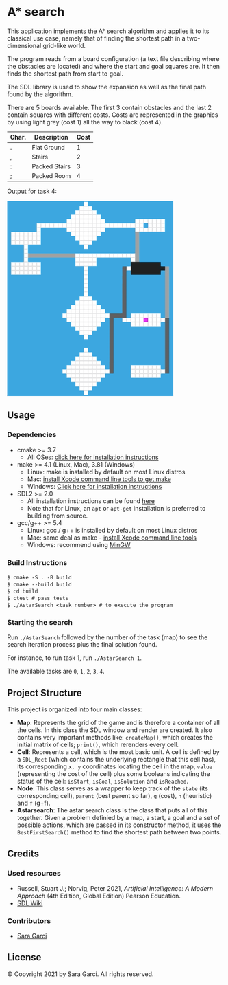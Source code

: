 # A* search

This application implements the A* search algorithm and applies it to its classical use case, namely that of finding the shortest path in a two-dimensional grid-like world.

The program reads from a board configuration (a text file describing where the obstacles are located) and where the start and goal squares are. It then finds the shortest path from start to goal.

The SDL library is used to show the expansion as well as the final path found by the algorithm.

There are 5 boards available. The first 3 contain obstacles and the last 2 contain squares with different costs. Costs are represented in the graphics by using light grey (cost 1) all the way to black (cost 4).

| Char. | Description   | Cost |
|-------|---------------|------|
| .     | Flat Ground   | 1    |
| ,     | Stairs        | 2    |
| :     | Packed Stairs | 3    |
| ;     | Packed Room   | 4    |

Output for task 4:

<img src="images/task_4.gif"/>

## Usage

### Dependencies

* cmake >= 3.7
  * All OSes: [click here for installation instructions](https://cmake.org/install/)
* make >= 4.1 (Linux, Mac), 3.81 (Windows)
  * Linux: make is installed by default on most Linux distros
  * Mac: [install Xcode command line tools to get make](https://developer.apple.com/xcode/features/)
  * Windows: [Click here for installation instructions](http://gnuwin32.sourceforge.net/packages/make.htm)
* SDL2 >= 2.0
  * All installation instructions can be found [here](https://wiki.libsdl.org/Installation)
  * Note that for Linux, an `apt` or `apt-get` installation is preferred to building from source.
* gcc/g++ >= 5.4
  * Linux: gcc / g++ is installed by default on most Linux distros
  * Mac: same deal as make - [install Xcode command line tools](https://developer.apple.com/xcode/features/)
  * Windows: recommend using [MinGW](http://www.mingw.org/)

### Build Instructions

```
$ cmake -S . -B build
$ cmake --build build
$ cd build
$ ctest # pass tests
$ ./AstarSearch <task number> # to execute the program
```

### Starting the search

Run `./AstarSearch` followed by the number of the task (map) to see the search iteration process plus the final solution found.

For instance, to run task 1, run `./AstarSearch 1`.

The available tasks are `0`, `1`, `2`, `3`, `4`.

## Project Structure

This project is organized into four main classes:
* **Map**: Represents the grid of the game and is therefore a container of all the cells. In this class the SDL window and render are created. It also contains very important methods like: `createMap()`, which creates the initial matrix of cells; `print()`, which rerenders every cell.
* **Cell**: Represents a cell, which is the most basic unit. A cell is defined by a `SDL_Rect` (which contains the underlying rectangle that this cell has), its corresponding `x, y` coordinates locating the cell in the map, `value` (representing the cost of the cell) plus some booleans indicating the status of the cell: `isStart`, `isGoal`, `isSolution` and `isReached`.
* **Node**: This class serves as a wrapper to keep track of the `state` (its corresponding cell), `parent` (best parent so far), `g` (cost), `h` (heuristic) and `f` (g+f).
* **Astarsearch**: The astar search class is the class that puts all of this together. Given a problem definied by a map, a start, a goal and a set of possible actions, which are passed in its constructor method, it uses the `BestFirstSearch()` method to find the shortest path between two points.

## Credits

### Used resources

* Russell, Stuart J.; Norvig, Peter 2021, *Artificial Intelligence: A Modern Approach* (4th Edition, Global Edition) Pearson Education.
* [SDL Wiki](https://wiki.libsdl.org/APIByCategory)

### Contributors

* [Sara Garci](s@saragarci.com)

## License

© Copyright 2021 by Sara Garci. All rights reserved.
